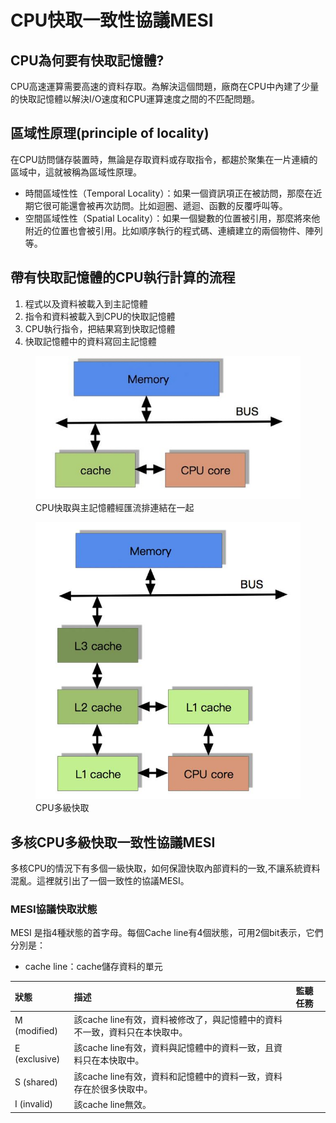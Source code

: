 # CPU快取一致性協議MESI

## CPU為何要有快取記憶體?

CPU高速運算需要高速的資料存取。為解決這個問題，廠商在CPU中內建了少量的快取記憶體以解決I/O速度和CPU運算速度之間的不匹配問題。

## 區域性原理\(principle of locality\)

在CPU訪問儲存裝置時，無論是存取資料或存取指令，都趨於聚集在一片連續的區域中，這就被稱為區域性原理。

* 時間區域性性（Temporal Locality）：如果一個資訊項正在被訪問，那麼在近期它很可能還會被再次訪問。比如迴圈、遞迴、函數的反覆呼叫等。
* 空間區域性性（Spatial Locality）：如果一個變數的位置被引用，那麼將來他附近的位置也會被引用。比如順序執行的程式碼、連續建立的兩個物件、陣列等。

## 帶有快取記憶體的CPU執行計算的流程

1. 程式以及資料被載入到主記憶體
2. 指令和資料被載入到CPU的快取記憶體
3. CPU執行指令，把結果寫到快取記憶體
4. 快取記憶體中的資料寫回主記憶體

<figure><img src="../.gitbook/assets/cpu_cache_bus.jpg" alt="" width="500">
<figcaption>CPU快取與主記憶體經匯流排連結在一起</figcaption>
</figure>

<figure><img src="../.gitbook/assets/cpu_mutiple_cache_bus.jpg" alt="" width="500">
<figcaption>CPU多級快取</figcaption>
</figure>


## 多核CPU多級快取一致性協議MESI

多核CPU的情況下有多個一級快取，如何保證快取內部資料的一致,不讓系統資料混亂。這裡就引出了一個一致性的協議MESI。

### MESI協議快取狀態

MESI 是指4種狀態的首字母。每個Cache line有4個狀態，可用2個bit表示，它們分別是：

* cache line：cache儲存資料的單元

| 狀態 | 描述 | 監聽任務 |
| :--- | :--- | :--- |
| M \(modified\) | 該cache line有效，資料被修改了，與記憶體中的資料不一致，資料只在本快取中。 |  |
| E \(exclusive\) | 該cache line有效，資料與記憶體中的資料一致，且資料只在本快取中。 |  |
| S \(shared\) | 該cache line有效，資料和記憶體中的資料一致，資料存在於很多快取中。 |  |
| I \(invalid\) | 該cache line無效。 |  |

